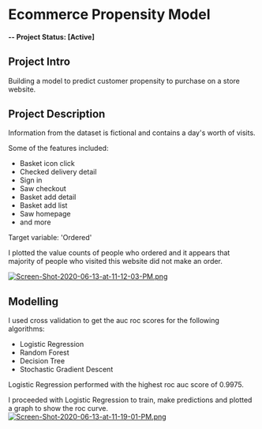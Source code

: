# Ecommerce Propensity Model

#### -- Project Status: [Active]

## Project Intro
Building a model to predict customer propensity to purchase on a store website. 

## Project Description
Information from the dataset is fictional and contains a day's worth of visits. 

Some of the features included:
* Basket icon click
* Checked delivery detail
* Sign in
* Saw checkout
* Basket add detail
* Basket add list
* Saw homepage
* and more

Target variable: 'Ordered'

I plotted the value counts of people who ordered and it appears that majority of people who visited this website did not make an order. 

[![Screen-Shot-2020-06-13-at-11-12-03-PM.png](https://i.postimg.cc/7bv5gkWF/Screen-Shot-2020-06-13-at-11-12-03-PM.png)](https://postimg.cc/8fHkSqD4)


## Modelling
I used cross validation to get the auc roc scores for the following algorithms:
* Logistic Regression
* Random Forest
* Decision Tree
* Stochastic Gradient Descent

Logistic Regression performed with the highest roc auc score of 0.9975.

I proceeded with Logistic Regression to train, make predictions and plotted a graph to show the roc curve. 
[![Screen-Shot-2020-06-13-at-11-19-01-PM.png](https://i.postimg.cc/L8txg4WM/Screen-Shot-2020-06-13-at-11-19-01-PM.png)](https://postimg.cc/87CRqGDy)
